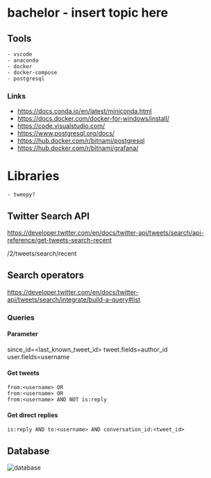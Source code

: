 # bachelor - insert topic here

## Tools
    - vscode
    - anaconda
    - docker
    - docker-compose
    - postgresql

### Links

- https://docs.conda.io/en/latest/miniconda.html
- https://docs.docker.com/docker-for-windows/install/
- https://code.visualstudio.com/
- https://www.postgresql.org/docs/
- https://hub.docker.com/r/bitnami/postgresql
- https://hub.docker.com/r/bitnami/grafana/

# Libraries
    - tweepy?

## Twitter Search API
https://developer.twitter.com/en/docs/twitter-api/tweets/search/api-reference/get-tweets-search-recent

/2/tweets/search/recent

## Search operators
https://developer.twitter.com/en/docs/twitter-api/tweets/search/integrate/build-a-query#list

### Queries

#### Parameter

since_id=<last_known_tweet_id>
tweet.fields=author_id
user.fields=username

#### Get tweets

```
from:<username> OR 
from:<username> OR
from:<username> AND NOT is:reply
```

#### Get direct replies

```
is:reply AND to:<username> AND conversation_id:<tweet_id>
```

## Database

![database](database/database.png)
